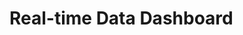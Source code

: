 
<!DOCTYPE html>
<html lang="en">
<head>
  <meta charset="UTF-8">
  <meta name="viewport" content="width=device-width, initial-scale=1.0">
  <title>Real-time Data Dashboard</title>
</head>
<body>
  <h1>Real-time Data Dashboard</h1>
  <div id="data-container"></div>

  <script>
    const socket = io('http://localhost:3000'); // Replace with your server URL

    socket.on('connect', () => {
      console.log('Connected to server');
    });

    socket.on('data-stream', (dataStream) => {
      updateDataDashboard(dataStream);
    });

    const updateDataDashboard = (dataStream) => {
      const dataContainer = document.getElementById('data-container');
      dataContainer.innerHTML = ''; // Clear previous data

      dataStream.forEach((message) => {
        const dataItem = document.createElement('div');
        dataItem.textContent = JSON.stringify(message);
        dataContainer.appendChild(dataItem);
      });
    };
  </script>
</body>
</html>
